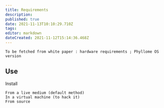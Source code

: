 ```yaml
---
title: Requirements
description: 
published: true
date: 2021-11-13T10:10:29.710Z
tags: 
editor: markdown
dateCreated: 2021-11-12T15:14:36.468Z
---
```



`To be fetched from white paper : hardware requirements ; Phyllome OS version`

## Use

Install

    From a live medium (default method)
    In a virtual machine (to hack it)
    From source
